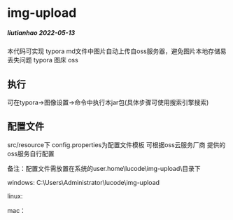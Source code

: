 # img-upload
##### liutianhao 2022-05-13

本代码可实现 typora md文件中图片自动上传自oss服务器，避免图片本地存储易丢失问题
typora 图床 oss

## 执行

可在typora->图像设置->命令中执行本jar包(具体步骤可使用搜索引擎搜索)


## 配置文件
src/resource下 config.properties为配置文件模板
可根据oss云服务厂商 提供的oss服务自行配置

备注：配置文件需放置在系统的user.home\lucode\img-upload\目录下

windows: C:\Users\Administrator\lucode\img-upload

linux:

mac：

